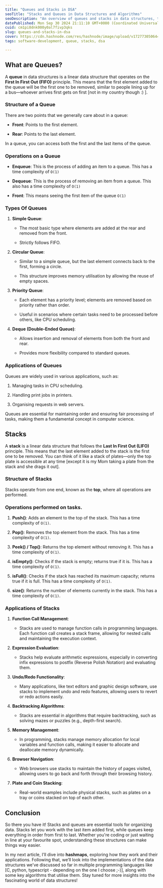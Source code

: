 ```yaml
---
title: "Queues and Stacks in DSA"
seoTitle: "Stacks and Queues in Data Structures and Algorithms"
seoDescription: "An overview of queues and stacks in data structures, their operations, types, applications, and importance in computer science"
datePublished: Mon Sep 30 2024 21:11:10 GMT+0000 (Coordinated Universal Time)
cuid: cm1pi8dnk000y0al7fivp3qks
slug: queues-and-stacks-in-dsa
cover: https://cdn.hashnode.com/res/hashnode/image/upload/v1727730506444/a821f105-4538-436b-9f97-98638d5c7225.jpeg
tags: software-development, queue, stacks, dsa

---
```


## What are Queues?

A **queue** in data structures is a linear data structure that operates on the **First In First Out (FIFO)** principle. This means that the first element added to the queue will be the first one to be removed, similar to people lining up for a bus—whoever arrives first gets on first \[not in my country though :) \].

### Structure of a Queue

There are two points that we generally care about in a queue:

* **Front**: Points to the first element.
    
* **Rear**: Points to the last element.
    

In a queue, you can access both the first and the last items of the queue.

### Operations on a Queue

* **Enqueue**: This is the process of adding an item to a queue. This has a time complexity of `O(1)`
    
* **Dequeue**: This is the process of removing an item from a queue. This also has a time complexity of `O(1)`
    
* **Front**: This means seeing the first item of the queue `O(1)`
    

### Types Of Queues

1. **Simple Queue**:
    
    * The most basic type where elements are added at the rear and removed from the front.
        
    * Strictly follows FIFO.
        
2. **Circular Queue**:
    
    * Similar to a simple queue, but the last element connects back to the first, forming a circle.
        
    * This structure improves memory utilisation by allowing the reuse of empty spaces.
        
3. **Priority Queue**:
    
    * Each element has a priority level; elements are removed based on priority rather than order.
        
    * Useful in scenarios where certain tasks need to be processed before others, like CPU scheduling.
        
4. **Deque (Double-Ended Queue)**:
    
    * Allows insertion and removal of elements from both the front and rear.
        
    * Provides more flexibility compared to standard queues.
        

### Applications of Queues

Queues are widely used in various applications, such as:

1. Managing tasks in CPU scheduling.
    
2. Handling print jobs in printers.
    
3. Organising requests in web servers.
    

Queues are essential for maintaining order and ensuring fair processing of tasks, making them a fundamental concept in computer science.

## Stacks

A **stack** is a linear data structure that follows the **Last In First Out (LIFO)** principle. This means that the last element added to the stack is the first one to be removed. You can think of it like a stack of plates—only the top plate is accessible at any time \[except it is my Mom taking a plate from the stack and she drags it out\].

### Structure of Stacks

Stacks operate from one end, known as the **top**, where all operations are performed.

### Operations performed on tasks.

1. **Push()**: Adds an element to the top of the stack. This has a time complexity of `O(1)`.
    
2. **Pop()**: Removes the top element from the stack. This has a time complexity of `O(1)`.
    
3. **Peek() / Top()**: Returns the top element without removing it. This has a time complexity of `O(1)`.
    
4. **isEmpty()**: Checks if the stack is empty; returns true if it is. This has a time complexity of `O(1)`.
    
5. **isFull()**: Checks if the stack has reached its maximum capacity; returns true if it is full. This has a time complexity of `O(1)`.
    
6. **size()**: Returns the number of elements currently in the stack. This has a time complexity of `O(1)`.
    

### Applications of Stacks

1. **Function Call Management**:
    
    * Stacks are used to manage function calls in programming languages. Each function call creates a stack frame, allowing for nested calls and maintaining the execution context.
        
2. **Expression Evaluation**:
    
    * Stacks help evaluate arithmetic expressions, especially in converting infix expressions to postfix (Reverse Polish Notation) and evaluating them.
        
3. **Undo/Redo Functionality**:
    
    * Many applications, like text editors and graphic design software, use stacks to implement undo and redo features, allowing users to revert or redo actions easily.
        
4. **Backtracking Algorithms**:
    
    * Stacks are essential in algorithms that require backtracking, such as solving mazes or puzzles (e.g., depth-first search).
        
5. **Memory Management**:
    
    * In programming, stacks manage memory allocation for local variables and function calls, making it easier to allocate and deallocate memory dynamically.
        
6. **Browser Navigation**:
    
    * Web browsers use stacks to maintain the history of pages visited, allowing users to go back and forth through their browsing history.
        
7. **Plate and Coin Stacking**:
    
    * Real-world examples include physical stacks, such as plates on a tray or coins stacked on top of each other.
        

## Conclusion

So there you have it! Stacks and queues are essential tools for organizing data. Stacks let you work with the last item added first, while queues keep everything in order from first to last. Whether you're coding or just waiting in line at your favourite spot, understanding these structures can make things way easier.

In my next article, I’ll dive into **hashmaps**, exploring how they work and their applications. Following that, we’ll look into the implementations of the data structures we've discussed so far in multiple programming languages like \[C, python, typescript - depending on the one I choose ;-)\], along with some key algorithms that utilise them. Stay tuned for more insights into the fascinating world of data structures!